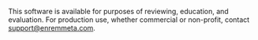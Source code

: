 This software is available for purposes of reviewing, education, and
evaluation. For production use, whether commercial or non-profit,
contact [support@enremmeta.com](mailto:support@enremmeta.com). 
